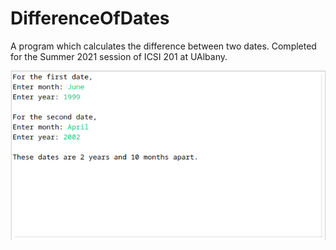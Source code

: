 # DifferenceOfDates
A program which calculates the difference between two dates. Completed for the Summer 2021 session of ICSI 201 at UAlbany. 

![alt text](https://raw.githubusercontent.com/nxrada/DifferenceOfDates/main/DifferenceOfDates.png)

